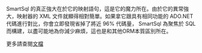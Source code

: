 SmartSql 的真正強大在於它的映射語句，這是它的魔力所在。由於它的異常強大，映射器的 XML 文件就顯得相對簡單。如果拿它跟具有相同功能的 ADO.NET 代碼進行對比，你會立即發現省掉了將近 96% 代碼量， SmartSql 為聚焦於 SQL 而構建，以盡可能地為你減少麻煩，這也是和其他ORM本質區別所在。

更多請查閱[文檔](https://smartsql.net/config/sqlmap.html)
